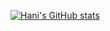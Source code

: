 [![Hani's GitHub stats](https://github-readme-stats.vercel.app/api?username=hanikhan)](https://github.com/hanikhan/github-readme-stats)
